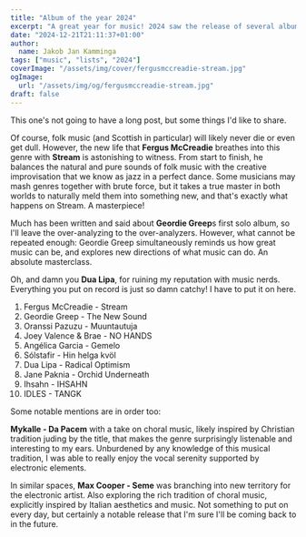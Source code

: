 ```yaml
---
title: "Album of the year 2024"
excerpt: "A great year for music! 2024 saw the release of several albums that I'll be playing for years to come!"
date: "2024-12-21T21:11:37+01:00"
author:
  name: Jakob Jan Kamminga
tags: ["music", "lists", "2024"]
coverImage: "/assets/img/cover/fergusmccreadie-stream.jpg"
ogImage:
  url: "/assets/img/og/fergusmccreadie-stream.jpg"
draft: false
---
```


This one's not going to have a long post, but some things I'd like to share.

Of course, folk music (and Scottish in particular) will likely never die or even get dull. However, the new life that **Fergus McCreadie** breathes into this genre with **Stream** is astonishing to witness. From start to finish, he balances the natural and pure sounds of folk music with the creative improvisation that we know as jazz in a perfect dance. Some musicians may mash genres together with brute force, but it takes a true master in both worlds to naturally meld them into something new, and that's exactly what happens on Stream. A masterpiece!

Much has been written and said about **Geordie Greep**s first solo album, so I'll leave the over-analyzing to the over-analyzers. However, what cannot be repeated enough: Geordie Greep simultaneously reminds us how great music can be, and explores new directions of what music can do. An absolute masterclass.

Oh, and damn you **Dua Lipa**, for ruining my reputation with music nerds. Everything you put on record is just so damn catchy! I have to put it on here.

1. Fergus McCreadie - Stream
2. Geordie Greep - The New Sound
3. Oranssi Pazuzu - Muuntautuja
4. Joey Valence & Brae - NO HANDS
5. Angélica Garcia - Gemelo
6. Sólstafir - Hin helga kvöl
7. Dua Lipa - Radical Optimism
8. Jane Paknia - Orchid Underneath
9. Ihsahn - IHSAHN
10. IDLES - TANGK

Some notable mentions are in order too:

**Mykalle - Da Pacem** with a take on choral music, likely inspired by Christian tradition juding by the title, that makes the genre surprisingly listenable and interesting to my ears. Unburdened by any knowledge of this musical tradition, I was able to really enjoy the vocal serenity supported by electronic elements.

In similar spaces, **Max Cooper - Seme** was branching into new territory for the electronic artist. Also exploring the rich tradition of choral music, explicitly inspired by Italian aesthetics and music. Not something to put on every day, but certainly a notable release that I'm sure I'll be coming back to in the future.
